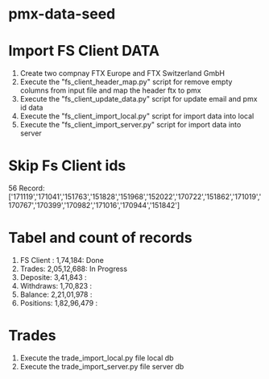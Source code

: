 # pmx-data-seed


# Import FS Client DATA

1) Create two compnay FTX Europe and FTX Switzerland GmbH
2) Execute the "fs_client_header_map.py" script for remove empty columns from input file and map the header ftx to pmx
3) Execute the "fs_client_update_data.py" script for update email and pmx id data
4) Execute the "fs_client_import_local.py" script for import data into local
4) Execute the "fs_client_import_server.py" script for import data into server

# Skip Fs Client ids 
56 Record: ['171119','171041','151763','151828','151968','152022','170722','151862','171019','170767','170399','170982','171016','170944','151842'] 

# Tabel and count of records
1) FS Client : 1,74,184: Done
2) Trades: 2,05,12,688: In Progress
3) Deposite: 3,41,843 :
4) Withdraws: 1,70,823 :
5) Balance: 2,21,01,978 :
6) Positions: 1,82,96,479 :

# Trades 
1) Execute the trade_import_local.py file local db 
2) Execute the trade_import_server.py file server db  
